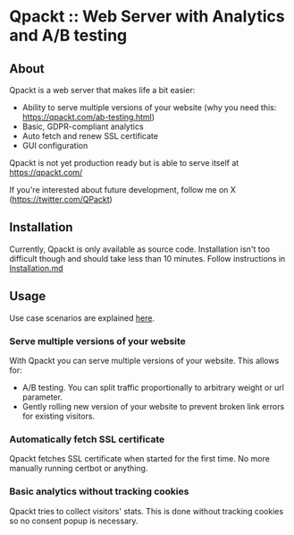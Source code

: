 # Qpackt :: Web Server with Analytics and A/B testing

## About

Qpackt is a web server that makes life a bit easier:

* Ability to serve multiple versions of your website (why you need this: https://qpackt.com/ab-testing.html)
* Basic, GDPR-compliant analytics
* Auto fetch and renew SSL certificate
* GUI configuration

Qpackt is not yet production ready but is able to serve itself at https://qpackt.com/

If you're interested about future development, follow me on X (https://twitter.com/QPackt)

## Installation

Currently, Qpackt is only available as source code. Installation isn't too difficult though and should take less than 10
minutes. Follow instructions in [Installation.md](./Installation.md)

## Usage

Use case scenarios are explained [here](https://qpackt.com/ab-testing.html).

### Serve multiple versions of your website

With Qpackt you can serve multiple versions of your website. This allows for:

- A/B testing. You can split traffic proportionally to arbitrary weight or url parameter.
- Gently rolling new version of your website to prevent broken link errors for existing visitors.

### Automatically fetch SSL certificate

Qpackt fetches SSL certificate when started for the first time. No more manually running certbot or anything.

### Basic analytics without tracking cookies

Qpackt tries to collect visitors' stats. This is done without tracking cookies so no consent popup is necessary.